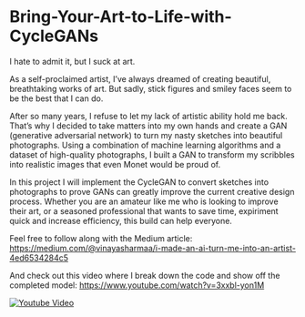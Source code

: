 # Bring-Your-Art-to-Life-with-CycleGANs

I hate to admit it, but I suck at art.

As a self-proclaimed artist, I’ve always dreamed of creating beautiful, breathtaking works of art. But sadly, stick figures and smiley faces seem to be the best that I can do.

After so many years, I refuse to let my lack of artistic ability hold me back. That’s why I decided to take matters into my own hands and create a GAN (generative adversarial network) to turn my nasty sketches into beautiful photographs. Using a combination of machine learning algorithms and a dataset of high-quality photographs, I built a GAN to transform my scribbles into realistic images that even Monet would be proud of.

In this project I will implement the CycleGAN to convert sketches into photographs to prove GANs can greatly improve the current creative design process. Whether you are an amateur like me who is looking to improve their art, or a seasoned professional that wants to save time, expiriment quick and increase efficiency, this build can help everyone.

Feel free to follow along with the Medium article: https://medium.com/@vinayasharmaa/i-made-an-ai-turn-me-into-an-artist-4ed6534284c5

And check out this video where I break down the code and show off the completed model: https://www.youtube.com/watch?v=3xxbl-yon1M

[![Youtube Video](http://img.youtube.com/vi/3xxbl-yon1M/0.jpg)](http://www.youtube.com/watch?v=3xxbl-yon1M "I Made an AI Turn me Into an Artist")




